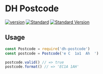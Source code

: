 # DH Postcode

[![version][version]](http://npm.im/dh-postcode)
[![Standard][Standard]](http://standardjs.com)
[![Standard Version][Standard Version]](https://github.com/conventional-changelog/standard-version)

## Usage

```js
const Postcode = require('dh-postcode')
const postcode = Postcode('e C  1a1  Ah  ')

postcode.valid() // => true
postcode.format() // => 'EC1A 1AH'

```

[version]: https://img.shields.io/npm/v/dh-postcode.svg
[Standard]: https://img.shields.io/badge/code%20style-standard-brightgreen.svg
[Standard Version]: https://img.shields.io/badge/release-standard%20version-brightgreen.svg
